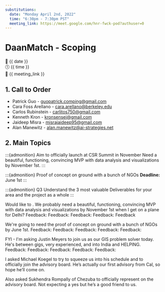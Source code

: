 ```yaml
---
substitutions:
  date: "Monday April 2nd, 2022"
  time: "6:30pm - 7:30pm PST"
  meeting_link: https://meet.google.com/hnr-fwck-pod?authuser=0
---
```


# DaanMatch - Scoping

📅 {{ date }} <br>
🕔 {{ time }} <br>
🔗 {{ meeting_link }} <br>

## 1. Call to Order

- Patrick Guo - guopatrick.comping@gmail.com
- Cara Foss Arellano - cara.arellano@berkeley.edu
- Carlos Rubinstein - carlitos750@gmail.com
- Kenneth Kron - kronsensei@gmail.com
- Jaideep Misra - misrajaideep95@gmail.com
- Alan Manewitz - alan.manewitz@ai-strategies.net

## 2. Main Topics

:::{admonition} Aim to officially launch at CSR Summit in November
Need a beautiful, functioning, convincing MVP with data analysis and visualizations by November 1st.
:::

:::{admonition} Proof of concept on ground with a bunch of NGOs
<b> Deadline: </b> June 1st
:::

:::{admonition} Q3
Understand the 3 most valuable Deliverables for your area and the project as a whole
:::

Would like to .
We probably need a beautiful, functioning, convincing MVP with data analysis and visualizations by November 1st when I get on a plane for Delhi?
Feedback:
Feedback:
Feedback:
Feedback:
Feedback
 
We're going to need the proof of concept on ground with a bunch of NGOs by June 1st.
Feedback:
Feedback:
Feedback:
Feedback:
Feedback:


FYI - I'm asking Justin Meyers to join us as our GIS problem solver today. He's between gigs, very experienced, and into India and HELPING.
Feedback:
Feedback:
Feedback:
Feedback:
Feedback:
 
I asked Michael Koegel to try to squeeze us into his schedule and to officially join the advisory board. He’s actually our first advisory from Cal, so hope he’ll come on.


Also asked Sukhendra Rompally of Chezuba to officially represent on the advisory board. Not expecting a yes but he’s a good friend to us.
